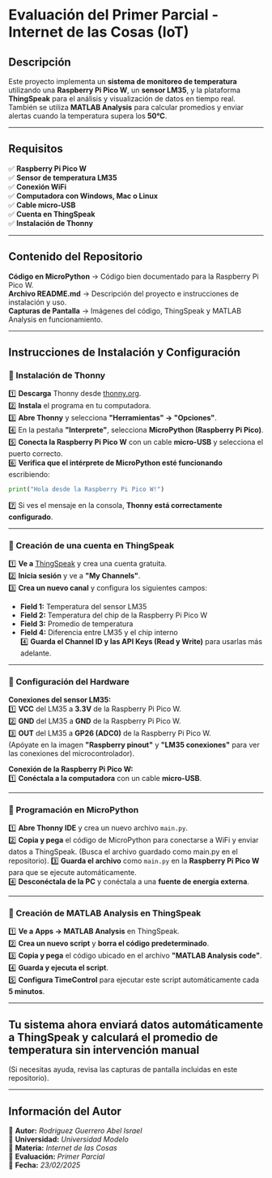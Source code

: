 #  Evaluación del Primer Parcial - Internet de las Cosas (IoT)

##  Descripción
Este proyecto implementa un **sistema de monitoreo de temperatura** utilizando una **Raspberry Pi Pico W**, un **sensor LM35**, y la plataforma **ThingSpeak** para el análisis y visualización de datos en tiempo real. También se utiliza **MATLAB Analysis** para calcular promedios y enviar alertas cuando la temperatura supera los **50°C**.

---

##  Requisitos
✅ **Raspberry Pi Pico W**  
✅ **Sensor de temperatura LM35**  
✅ **Conexión WiFi**  
✅ **Computadora con Windows, Mac o Linux**  
✅ **Cable micro-USB**  
✅ **Cuenta en ThingSpeak**  
✅ **Instalación de Thonny**  

---

##  Contenido del Repositorio
 **Código en MicroPython** → Código bien documentado para la Raspberry Pi Pico W.  
 **Archivo README.md** → Descripción del proyecto e instrucciones de instalación y uso.  
 **Capturas de Pantalla** → Imágenes del código, ThingSpeak y MATLAB Analysis en funcionamiento.  

---

##  Instrucciones de Instalación y Configuración

### 🔹 Instalación de Thonny
1️⃣ **Descarga** Thonny desde [thonny.org](https://thonny.org/).  
2️⃣ **Instala** el programa en tu computadora.  
3️⃣ **Abre Thonny** y selecciona **"Herramientas" → "Opciones"**.  
4️⃣ En la pestaña **"Interprete"**, selecciona **MicroPython (Raspberry Pi Pico)**.  
5️⃣ **Conecta la Raspberry Pi Pico W** con un cable **micro-USB** y selecciona el puerto correcto.  
6️⃣ **Verifica que el intérprete de MicroPython esté funcionando** escribiendo:  
   ```python
   print("Hola desde la Raspberry Pi Pico W!")
   ```  
7️⃣ Si ves el mensaje en la consola, **Thonny está correctamente configurado**.  

---

### 🔹 Creación de una cuenta en ThingSpeak
1️⃣ **Ve a** [ThingSpeak](https://thingspeak.com/) y crea una cuenta gratuita.  
2️⃣ **Inicia sesión** y ve a **"My Channels"**.  
3️⃣ **Crea un nuevo canal** y configura los siguientes campos:  
   - **Field 1:** Temperatura del sensor LM35  
   - **Field 2:** Temperatura del chip de la Raspberry Pi Pico W  
   - **Field 3:** Promedio de temperatura  
   - **Field 4:** Diferencia entre LM35 y el chip interno  
4️⃣ **Guarda el Channel ID y las API Keys (Read y Write)** para usarlas más adelante.  

---

### 🔹 Configuración del Hardware
 **Conexiones del sensor LM35:**  
1️⃣ **VCC** del LM35 a **3.3V** de la Raspberry Pi Pico W.  
2️⃣ **GND** del LM35 a **GND** de la Raspberry Pi Pico W.  
3️⃣ **OUT** del LM35 a **GP26 (ADC0)** de la Raspberry Pi Pico W.  
(Apóyate en la imagen **"Raspberry pinout"** y **"LM35 conexiones"** para ver las conexiones del microcontrolador).  

 **Conexión de la Raspberry Pi Pico W:**  
1️⃣ **Conéctala a la computadora** con un cable **micro-USB**.  

---

### 🔹 Programación en MicroPython
1️⃣ **Abre Thonny IDE** y crea un nuevo archivo `main.py`.  
2️⃣ **Copia y pega** el código de MicroPython para conectarse a WiFi y enviar datos a ThingSpeak. (Busca el archivo guardado como main.py en el repositorio).
3️⃣ **Guarda el archivo** como `main.py` en la **Raspberry Pi Pico W** para que se ejecute automáticamente.  
4️⃣ **Desconéctala de la PC** y conéctala a una **fuente de energía externa**.  

---

### 🔹 Creación de MATLAB Analysis en ThingSpeak
1️⃣ **Ve a** **Apps → MATLAB Analysis** en ThingSpeak.  
2️⃣ **Crea un nuevo script** y **borra el código predeterminado**.  
3️⃣ **Copia y pega** el código ubicado en el archivo **"MATLAB Analysis code"**.  
4️⃣ **Guarda y ejecuta el script**.  
5️⃣ **Configura TimeControl** para ejecutar este script automáticamente cada **5 minutos**.  

---

##  **Tu sistema ahora enviará datos automáticamente a ThingSpeak y calculará el promedio de temperatura sin intervención manual**

(Si necesitas ayuda, revisa las capturas de pantalla incluidas en este repositorio).  

---

##  Información del Autor
📍 **Autor:** *Rodriguez Guerrero Abel Israel*  
📍 **Universidad:** *Universidad Modelo*  
📍 **Materia:** *Internet de las Cosas*  
📍 **Evaluación:** *Primer Parcial*  
📍 **Fecha:** *23/02/2025*  








